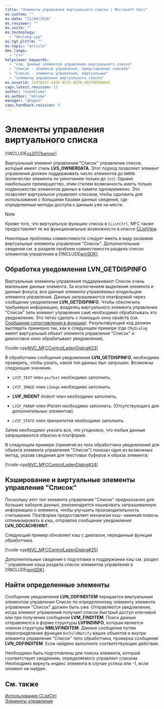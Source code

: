 ```yaml
---
title: "Элементы управления виртуального списка | Microsoft Docs"
ms.custom: ""
ms.date: "11/04/2016"
ms.reviewer: ""
ms.suite: ""
ms.technology: 
  - "devlang-cpp"
ms.tgt_pltfrm: ""
ms.topic: "article"
dev_langs: 
  - "C++"
helpviewer_keywords: 
  - "кэш, данные элементов управления виртуального списка"
  - "Список - элементы управления, представления списков"
  - "Список - элементы управления, виртуальные"
  - "элементы управления виртуального списка"
ms.assetid: 319f841f-e426-423a-8276-d93f965b0b45
caps.latest.revision: 13
author: "mikeblome"
ms.author: "mblome"
manager: "ghogen"
caps.handback.revision: 9
---
```

# Элементы управления виртуального списка
[!INCLUDE[vs2017banner](../assembler/inline/includes/vs2017banner.md)]

Виртуальный элемент управления "Список" управление список, который имеет стиль **LVS\_OWNERDATA**.  Этот подход позволяет элемент управления должен поддерживать число элементов до `DWORD` \(количество элемента по умолчанию только до `int`\).  Однако наибольшее преимущество, этим стилем возможность иметь только подмножество элементов данных в памяти одновременно.  Это позволяет виртуальное управляет списком, чтобы одолжить для использования с большими базами данных сведения, где определенные методы доступа к данным уже на месте.  
  
> [!NOTE]
>  Кроме того, что виртуальную функцию списка в `CListCtrl`, MFC также предоставляет те же функциональные возможности в классе [CListView](../mfc/reference/clistview-class.md).  
  
 Некоторые проблемы совместимости следует иметь в виду развивая виртуальные элементы управления "Список".  Дополнительные сведения см. в разделе проблем совместимости раздела список элементов управления в [!INCLUDE[winSDK](../atl/includes/winsdk_md.md)].  
  
## Обработка уведомления LVN\_GETDISPINFO  
 Виртуальные элементы управления поддерживают Список очень маленькие данные элемента.  За исключением выделения элемента и данные фокуса, все данные элемента управляемых владельцем элемента управления.  Данные запрашиваются платформой через сообщение уведомления **LVN\_GETDISPINFO**.  Чтобы обеспечить требуемую информацию, владелец виртуального элемента управления "Список" \(или элемент управления сам\) необходимо обрабатывать это уведомление.  Это легко сделать с помощью окна свойств \(см. [Сообщения сопоставления в функции](../Topic/Mapping%20Messages%20to%20Functions.md)\).  Результирующий код должен выглядеть примерно так, как в следующем примере \(где `CMyDialog` имеет виртуальный объект элемента управления "Список" и диалоговое окно обрабатывает уведомление\).  
  
 [!code-cpp[NVC_MFCControlLadenDialog#23](../mfc/codesnippet/CPP/virtual-list-controls_1.cpp)]  
  
 В обработчике сообщения уведомления **LVN\_GETDISPINFO**, необходимо проверить, чтобы узнать, какой тип данных был запрошен.  Возможны следующие значения.  
  
-   `LVIF_TEXT` член `pszText` необходимо заполнить.  
  
-   `LVIF_IMAGE` член `iImage` необходимо заполнить.  
  
-   **LVIF\_INDENT** *iIndent*  член необходимо заполнить.  
  
-   `LVIF_PARAM` член *lParam*  необходимо заполнить. \(Отсутствующего для дополнительных элементов\).  
  
-   `LVIF_STATE` *член приоритетов*  необходимо заполнить.  
  
 Затем необходимо указать все, что угодновсе, что любые данные запрашиваются обратно в платформе.  
  
 В следующем примере \(принятия из тела обработчика уведомлений для объекта элемента управления "Список"\) показан один из возможных метод, указав сведения для текстовых буферов и образа элемента:  
  
 [!code-cpp[NVC_MFCControlLadenDialog#24](../mfc/codesnippet/CPP/virtual-list-controls_2.cpp)]  
  
## Кэширование и виртуальные элементы управления "Список"  
 Поскольку этот тип элемента управления "Список" предназначен для больших наборов данных, рекомендуется кэшировать запрашиваемую информацию о элемента, чтобы улучшить производительность считывания.  Платформа предоставляет механизм кэш\- намекая помочь оптимизировать в кэш, отправляя сообщение уведомления **LVN\_ODCACHEHINT**.  
  
 Следующий пример обновляет кэш с диапазон, переданный функции обработчика.  
  
 [!code-cpp[NVC_MFCControlLadenDialog#25](../mfc/codesnippet/CPP/virtual-list-controls_3.cpp)]  
  
 Дополнительные сведения о подготовки и поддержании кэш см. раздел " управление кэша раздела список элементов управления в [!INCLUDE[winSDK](../atl/includes/winsdk_md.md)].  
  
## Найти определенные элементы  
 Сообщение уведомления **LVN\_ODFINDITEM** передается виртуальным элементом управления Список по определенному элементу элемента управления "Список" должен быть уже.  Отправляется уведомление, когда элемент управления получает список быстрый доступ ключевой или при получении сообщения **LVM\_FINDITEM**.  Поиск данные отправляются в форме структуры **LVFINDINFO**, которая является членом структуры **NMLVFINDITEM**.  Данное сообщение путем переопределения функция `OnChildNotify` ваших объектов и внутри элемента управления "Список" тело обработчика, проверка сообщения **LVN\_ODFINDITEM**.  Если найдено выполните соответствующие действия.  
  
 Необходимо быть подготовлены для поиска элемента, который соответствует сведениям, определяемого управляет списком.  Необходимо вернуть индекс элемента в случае успеха или \-1, если элемент не найден.  
  
## См. также  
 [Использование CListCtrl](../Topic/Using%20CListCtrl.md)   
 [Элементы управления](../mfc/controls-mfc.md)